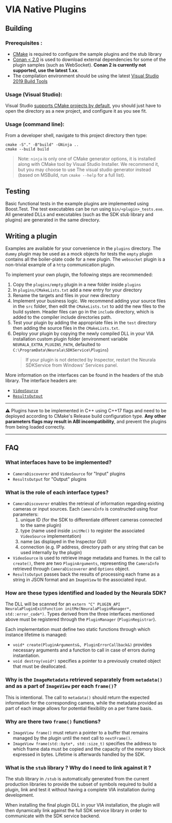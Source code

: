 # VIA Native Plugins

## Building

### Prerequisites :
- [CMake](https://cmake.org/download/#latest) is required to configure the sample plugins and the stub library
- [Conan < 2.0](https://github.com/conan-io/conan/releases/latest/download/conan-win-64.exe) is used to download external dependencies for some of the plugin samples (such as WebSocket). **Conan 2 is currently not supported, use the latest 1.xx**.
- The compilation environment should be using the latest [Visual Studio 2019 Build Tools](https://visualstudio.microsoft.com/downloads/#build-tools-for-visual-studio-2019)

### Usage (Visual Studio):

Visual Studio [supports CMake projects by default](https://docs.microsoft.com/en-us/cpp/build/cmake-projects-in-visual-studio?view=msvc-160), you should just have to open the directory as a new project, and configure it as you see fit.
### Usage (command line):

From a developer shell, navigate to this project directory then type:

```
cmake -S"." -B"build" -GNinja ..
cmake --build build
```

> Note: `ninja` is only one of CMake generator options, it is installed along with CMake tool by Visual Studio Installer. We recommend it, but you may choose to use
  The visual studio generator instead (based on MSBuild, run `cmake --help` for a full list).

## Testing
Basic functional tests in the example plugins are implemented using Boost.Test. The test executables can be run using `bin/<plugin>_tests.exe`.
All generated DLLs and executables (such as the SDK stub library and plugins) are generated in the same directory.

## Writing a plugin

Examples are available for your convenience in the `plugins` directory. The `dummy` plugin may be used as a mock objects for tests
the `empty` plugin contains all the boiler-plate code for a new plugin. The `websocket` plugin is a non-trivial example of a `http`
communication plugin.

To implement your own plugin, the following steps are recommended:

1. Copy the `plugins/empty` plugin in a new folder inside `plugins`
2. In `plugins/CMakeLists.txt` add a new entry for your directory
3. Rename the targets and files in your new directory
4. Implement your business logic. We recommend adding your source files in the `src` folder, then edit the `CMakeLists.txt`
   to add the new files to the build system. Header files can go in the `include` directory, which is added to the compiler
   include directories path.
5. Test your plugin by adding the appropriate files in the `test` directory then adding the source files in the `CMakeLists.txt`.
6. Deploy your plugin by copying the newly compiled DLL in your VIA installation custom plugin folder
   (environment variable `NEURALA_EXTRA_PLUGINS_PATH`, defaulted to `C:\ProgramData\Neurala\SDKService\Plugins`)
   > If your plugin is not detected by Inspector, restart the Neurala SDKService from Windows' Services panel.

More information on the interfaces can be found in the headers of the stub library. The interface headers are:
- [`VideoSource`](https://github.com/neurala/via-native-plugins/blob/main/stub/include/neurala/video/VideoSource.h)
- [`ResultsOutput`](https://github.com/neurala/via-native-plugins/blob/main/stub/include/neurala/utils/ResultsOutput.h)

---
:warning:
Plugins have to be implemented in C++ using C++17 flags and need to be deployed according to CMake's Release build configuration type.
**Any other parameters flags may result in ABI incompatibility**, and prevent the plugins from being loaded correctly.

---
## FAQ

### What interfaces have to be implemented?
- `CameraDiscoverer` and `VideoSource` for "Input" plugins
- `ResultsOutput` for "Output" plugins

### What is the role of each interface types?
- `CameraDiscoverer` enables the retrieval of information regarding existing cameras or input sources. Each `CameraInfo` is constructed using four parameters:
	1. unique ID (for the SDK to differentiate different cameras connected to the same plugin)
	2. type (name used inside `initMe()` to register the associated `VideoSource` implementation)
	3. name (as displayed in the Inspector GUI)
	4. connection (e.g. IP address, directory path or any string that can be used internally by the plugin)
- `VideoSource` is used to retrieve image metadata and frames. In the call to `create()`, there are two `PluginArguments`, representing the `CameraInfo` retrieved through `CameraDiscoverer` and `Options` object.
- `ResultsOutput` passes back the results of processing each frame as a string in JSON format and an `ImageView` to the associated input.

### How are these types identified and loaded by the Neurala SDK?
The DLL will be scanned for an `extern "C" PLUGIN_API NeuralaPluginExitFunction initMe(NeuralaPluginManager*, std::error_code*)`. Types derived from the three interfaces mentioned above must be registered through the `PluginManager` (`PluginRegistrar`).

Each implementation must define two static functions through which instance lifetime is managed:
- `void* create(PluginArguments&, PluginErrorCallback&)` provides necessary arguments and a function to call in case of errors during instantiation.
- `void destroy(void*)` specifies a pointer to a previously created object that must be deallocated.

### Why is the `ImageMetadata` retrieved separately from `metadata()` and as a part of `ImageView` per each `frame()`?
This is intentional. The call to `metadata()` should return the expected information for the corresponding camera, while the metadata provided as part of each image allows for potential flexibility on a per frame basis.

### Why are there two `frame()` functions?
- `ImageView frame()` must return a pointer to a buffer that remains managed by the plugin until the next call to `nextFrame()`.
- `ImageView frame(std::byte*, std::size_t)` specifies the address to which frame data must be copied and the capacity of the memory block expressed in bytes. Lifetime is afterwards handled by the SDK.

### What is the `stub` library ? Why do I need to link against it ?

The stub library in `/stub` is automatically generated from the current production libraries to provide the subset of symbols required to build a plugin, link and test it without having a complete VIA installation during development.

When installing the final plugin DLL in your VIA installation, the plugin will then dynamically link against the full SDK service library in order to communicate with the SDK service backend.
